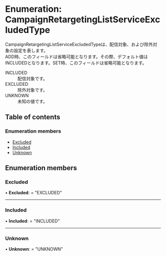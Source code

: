 # Enumeration: CampaignRetargetingListServiceExcludedType


<div lang=\"ja\">CampaignRetargetingListServiceExcludedTypeは、配信対象、および除外対象の設定を表します。<br> ADD時、このフィールドは省略可能となります。その際、デフォルト値はINCLUDEDとなります。SET時、このフィールドは省略可能となります。</div>  <dl class=term>   <dt class=\"term__item\">INCLUDED</dt>   <dd class=\"term__desc\"><span lang=\"ja\">配信対象です。</span></dd>   <dt class=\"term__item\">EXCLUDED</dt>   <dd class=\"term__desc\"><span lang=\"ja\">除外対象です。</span></dd>   <dt class=\"term__item\">UNKNOWN</dt>   <dd class=\"term__desc\"><span lang=\"ja\">未知の値です。</span></dd> </dl>

## Table of contents

### Enumeration members

- [Excluded](campaignretargetinglistserviceexcludedtype.md#excluded)
- [Included](campaignretargetinglistserviceexcludedtype.md#included)
- [Unknown](campaignretargetinglistserviceexcludedtype.md#unknown)

## Enumeration members

### Excluded

• **Excluded**: = "EXCLUDED"

___

### Included

• **Included**: = "INCLUDED"

___

### Unknown

• **Unknown**: = "UNKNOWN"
